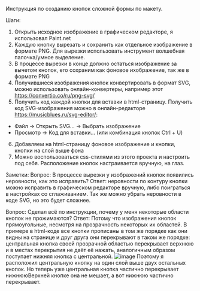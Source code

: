 Инструкция по созданию кнопок сложной формы по макету.

Шаги:
1) Открыть исходное изображение в графическом редакторе, я использовал Paint.net
2) Каждую кнопку вырезать и сохранить как отдельное изображение в формате PNG. Для вырезки использовать инструмент волшебная палочка/умное выделение.
3) В процессе вырезки в конце должно остаться изображение за вычетом кнопок, его сохраним как фоновое ихображение, так же в формате PNG
4) Получившиеся изображения кнопок конвертировать в формат SVG, можно использовать онлайн-конвертеры, например этот https://convertio.co/ru/png-svg/
5) Получить код каждой кнопки для вставки в html-страницу. Получить код SVG-изображения можно в онлайн-редакторе https://musicblues.ru/svg-editor/:
- Файл -> Открыть SVG... -> Выбрать изображение
- Просмотр -> Код для вставки... (или комбинация кнопок Ctrl + U)
6) Добавляем на html-страницу фоновое изображение и кнопки, кнопки на слой выше фона
7) Можно воспользоваться css-стилями из этого проекта и настроить под себя. Расположение кнопок настраивается вручную, на глаз.

Заметки:
Вопрос: В процессе вырезки у изображений кнопок появились неровности, как это исправить?
Ответ: неровности по контуру кнопки можно исправить в графическом редакторе вручную, либо поиграться в настройках со сглаживанием. Так же можно убрать неровности в коде SVG, но это будет сложнее.

Вопрос: Сделал всё по инструкции, почему у меня некоторые области кнопок не прожимаются?
Ответ: Потому что изображения кнопок прямоугольные, несмотря на прозрачность некоторых их областей. В примере в html-коде все кнопки прописаны в том же порядке как они видны на странице и друг друга они перекрывают в таком же порядке: центральная кнопка своей прозрачной областью перекрывает верхнюю и в местах перекрытия не даёт её нажать, аналогичным образом поступает нижняя кнопка с центральной. 
![image](https://user-images.githubusercontent.com/82723137/228161373-d6e39ca1-873a-4b67-8888-efc2d461f639.png)
Поэтому я расположил центральную кнопку на один слой выше двух остальных кнопок. Но теперь уже центральная кнопка частично перекрывает нижнююВерхней кнопке она не мешает, а вот нижнюю частично перекрывает.
